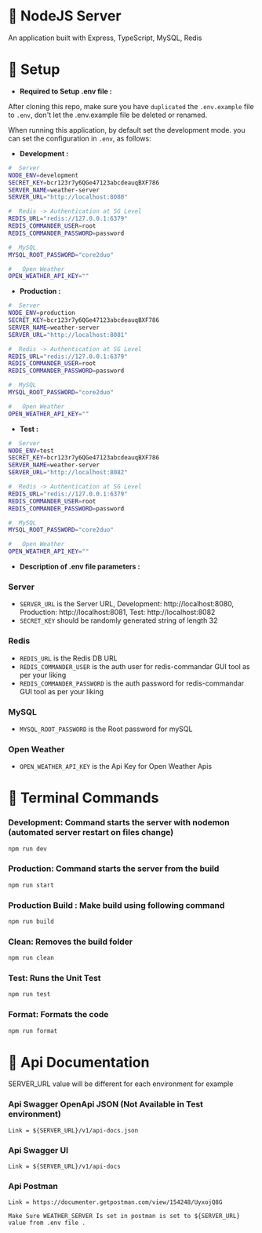 # 🌿 NodeJS Server

An application built with Express, TypeScript, MySQL, Redis

# 🌿 Setup

- **Required to Setup .env file :**

After cloning this repo, make sure you have `duplicated` the `.env.example` file to `.env`, don't let the .env.example file be deleted or renamed.

When running this application, by default set the development mode. you can set the configuration in `.env`, as follows:

- **Development :**

```sh
#  Server
NODE_ENV=development
SECRET_KEY=bcr123r7y6QGe47123abcdeauqBXF786
SERVER_NAME=weather-server
SERVER_URL="http://localhost:8080"

#  Redis -> Authentication at SG Level
REDIS_URL="redis://127.0.0.1:6379"
REDIS_COMMANDER_USER=root
REDIS_COMMANDER_PASSWORD=password

#  MySQL
MYSQL_ROOT_PASSWORD="core2duo"

#   Open Weather
OPEN_WEATHER_API_KEY=""
```

- **Production :**

```sh
#  Server
NODE_ENV=production
SECRET_KEY=bcr123r7y6QGe47123abcdeauqBXF786
SERVER_NAME=weather-server
SERVER_URL="http://localhost:8081"

#  Redis -> Authentication at SG Level
REDIS_URL="redis://127.0.0.1:6379"
REDIS_COMMANDER_USER=root
REDIS_COMMANDER_PASSWORD=password

#  MySQL
MYSQL_ROOT_PASSWORD="core2duo"

#   Open Weather
OPEN_WEATHER_API_KEY=""
```

- **Test :**

```sh
#  Server
NODE_ENV=test
SECRET_KEY=bcr123r7y6QGe47123abcdeauqBXF786
SERVER_NAME=weather-server
SERVER_URL="http://localhost:8082"

#  Redis -> Authentication at SG Level
REDIS_URL="redis://127.0.0.1:6379"
REDIS_COMMANDER_USER=root
REDIS_COMMANDER_PASSWORD=password

#  MySQL
MYSQL_ROOT_PASSWORD="core2duo"

#   Open Weather
OPEN_WEATHER_API_KEY=""
```

- **Description of .env file parameters :**

### Server

- `SERVER_URL` is the Server URL, Development: http://localhost:8080, Production: http://localhost:8081, Test: http://localhost:8082
- `SECRET_KEY` should be randomly generated string of length 32

### Redis

- `REDIS_URL` is the Redis DB URL
- `REDIS_COMMANDER_USER` is the auth user for redis-commandar GUI tool as per your liking
- `REDIS_COMMANDER_PASSWORD` is the auth password for redis-commandar GUI tool as per your liking

### MySQL

- `MYSQL_ROOT_PASSWORD` is the Root password for mySQL

### Open Weather

- `OPEN_WEATHER_API_KEY` is the Api Key for Open Weather Apis

# 🌿 Terminal Commands

### Development: Command starts the server with nodemon (automated server restart on files change)

```sh
npm run dev
```

### Production: Command starts the server from the build

```sh
npm run start
```

### Production Build : Make build using following command

```sh
npm run build
```

### Clean: Removes the build folder

```sh
npm run clean
```

### Test: Runs the Unit Test

```sh
npm run test
```

### Format: Formats the code

```sh
npm run format
```

# 🌿 Api Documentation

SERVER_URL value will be different for each environment for example

### Api Swagger OpenApi JSON (Not Available in Test environment)

    Link = ${SERVER_URL}/v1/api-docs.json

### Api Swagger UI

    Link = ${SERVER_URL}/v1/api-docs

### Api Postman

    Link = https://documenter.getpostman.com/view/154248/UyxojQ8G

    Make Sure WEATHER_SERVER Is set in postman is set to ${SERVER_URL} value from .env file .
